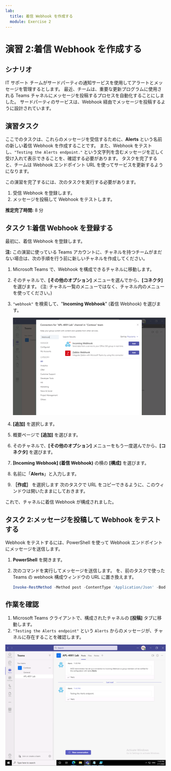 ```yaml
---
lab:
  title: 着信 Webhook を作成する
  module: Exercise 2
---
```


# 演習 2:着信 Webhook を作成する

## シナリオ

IT サポート チームがサードパーティの通知サービスを使用してアラートとメッセージを管理するとします。 最近、チームは、重要な更新プログラムに使用される Teams チャネルにメッセージを投稿するプロセスを自動化することにしました。  サードパーティのサービスは、Webhook 経由でメッセージを投稿するように設計されています。  

## 演習タスク

ここでのタスクは、これらのメッセージを受信するために、**Alerts** という名前の新しい着信 Webhook を作成することです。  また、Webhook をテストし、`"Testing the Alerts endpoint."` という文字列を含むメッセージを正しく受け入れて表示できることを、確認する必要があります。 タスクを完了すると、チームは Webhook エンドポイント URL を使ってサービスを更新するようになります。

この演習を完了するには、次のタスクを実行する必要があります。

1. 受信 Webhook を登録します。
2. メッセージを投稿して Webhook をテストします。

**推定完了時間:** 8 分

## タスク 1:着信 Webhook を登録する

最初に、着信 Webhook を登録します。

**注:**  この演習に使っている Teams アカウントに、チャネルを持つチームがまだない場合は、次の手順を行う前に新しいチャネルを作成してください。

1. Microsoft Teams で、Webhook を構成できるチャネルに移動します。
2. そのチャネルで、**[その他のオプション]** メニューを選んでから、**[コネクタ]** を選びます。  (注: チャネル一覧のメニューではなく、チャネル内のメニューを使ってください。)
3. `"webhook"` を検索して、"**Incoming Webhook**" (着信 Webhook) を選びます。

   ![検索バーの Webhook のスクリーンショット。](../../media/add-incoming-webhook.png)

4. **[追加]** を選択します。
5. 概要ページで **[追加]** を選びます。
6. そのチャネルで、**[その他のオプション]** メニューをもう一度選んでから、**[コネクタ]** を選びます。
7. **[Incoming Webhook] (着信 Webhook)** の横の **[構成]** を選びます。
8. 名前に「**Alerts**」と入力します。
9. **［作成］** を選択します  次のタスクで URL をコピーできるように、このウィンドウは開いたままにしておきます。

これで、チャネルに着信 Webhook が構成されました。

## タスク 2:メッセージを投稿して Webhook をテストする

Webhook をテストするには、PowerShell を使って Webhook エンドポイントにメッセージを送信します。

1. **PowerShell** を開きます。
2. 次のコマンドを実行してメッセージを送信します。  <YOUR WEBHOOK URL> を、前のタスクで使った Teams の webhook 構成ウィンドウの URL に置き換えます。

     ```powershell
     Invoke-RestMethod -Method post -ContentType 'Application/Json' -Body '{"text":"Testing the Alerts endpoint."}' -Uri <YOUR WEBHOOK URL>
    ```

## 作業を確認

1. Microsoft Teams クライアントで、構成されたチャネルの **[投稿]** タブに移動します。
2. `"Testing the Alerts endpoint"` という `Alerts` からのメッセージが、チャネルに存在することを確認します。

 ![Azure portal の [構成されたアクセス許可] ビューのスクリーンショット。](../../media/final-alert-message.png)
